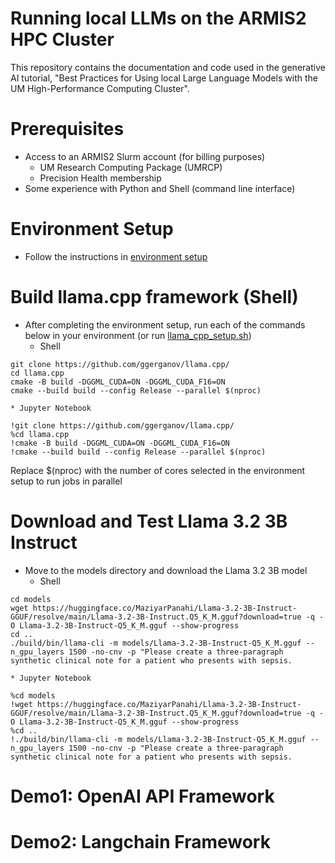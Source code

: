 # Running local LLMs on the ARMIS2 HPC Cluster
This repository contains the documentation and code used in the generative AI tutorial, "Best Practices for Using local Large Language Models with the UM High-Performance Computing Cluster".

# Prerequisites
* Access to an ARMIS2 Slurm account (for billing purposes)
    * UM Research Computing Package (UMRCP)
    * Precision Health membership
* Some experience with Python and Shell (command line interface)

# Environment Setup
* Follow the instructions in [environment setup](env-setup.md)

# Build llama.cpp framework (Shell)
* After completing the environment setup, run each of the commands below in your environment (or run [llama_cpp_setup.sh](llama_cpp_setup.sh))
    * Shell
```
git clone https://github.com/ggerganov/llama.cpp/
cd llama.cpp
cmake -B build -DGGML_CUDA=ON -DGGML_CUDA_F16=ON
cmake --build build --config Release --parallel $(nproc)
```
    * Jupyter Notebook
```
!git clone https://github.com/ggerganov/llama.cpp/
%cd llama.cpp
!cmake -B build -DGGML_CUDA=ON -DGGML_CUDA_F16=ON
!cmake --build build --config Release --parallel $(nproc)
```
Replace $(nproc) with the number of cores selected in the environment setup to run jobs in parallel

# Download and Test Llama 3.2 3B Instruct
* Move to the models directory and download the Llama 3.2 3B model
    * Shell
```
cd models
wget https://huggingface.co/MaziyarPanahi/Llama-3.2-3B-Instruct-GGUF/resolve/main/Llama-3.2-3B-Instruct.Q5_K_M.gguf?download=true -q -O Llama-3.2-3B-Instruct-Q5_K_M.gguf --show-progress
cd ..
./build/bin/llama-cli -m models/Llama-3.2-3B-Instruct-Q5_K_M.gguf --n_gpu_layers 1500 -no-cnv -p "Please create a three-paragraph synthetic clinical note for a patient who presents with sepsis.
```
    * Jupyter Notebook
```
%cd models
!wget https://huggingface.co/MaziyarPanahi/Llama-3.2-3B-Instruct-GGUF/resolve/main/Llama-3.2-3B-Instruct.Q5_K_M.gguf?download=true -q -O Llama-3.2-3B-Instruct-Q5_K_M.gguf --show-progress
%cd ..
!./build/bin/llama-cli -m models/Llama-3.2-3B-Instruct-Q5_K_M.gguf --n_gpu_layers 1500 -no-cnv -p "Please create a three-paragraph synthetic clinical note for a patient who presents with sepsis.
```
# Demo1: OpenAI API Framework

# Demo2: Langchain Framework
